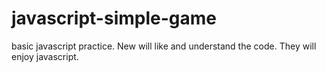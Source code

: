 # javascript-simple-game
basic javascript practice. New will like and understand the code. They will enjoy javascript.
